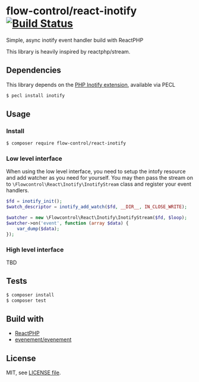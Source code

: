# flow-control/react-inotify [![Build Status](https://api.travis-ci.com/flow-control/react-inotify.svg?branch=master)](https://travis-ci.com/flow-control/react-inotify)

Simple, async inotify event handler build with ReactPHP

This library is heavily inspired by reactphp/stream.

## Dependencies

This library depends on the [PHP Inotify extension](https://pecl.php.net/package/inotify), available via PECL

```bash
$ pecl install inotify
```

## Usage

### Install

```bash
$ composer require flow-control/react-inotify
```

### Low level interface

When using the low level interface, you need to setup the intofy resource
and add watcher as you need for yourself. You may then pass the stream on to
`\Flowcontrol\React\Inotify\InotifyStream` class and register your event
handlers.

```php
$fd = inotify_init();
$watch_descriptor = inotify_add_watch($fd, __DIR__, IN_CLOSE_WRITE);

$watcher = new \Flowcontrol\React\Inotify\InotifyStream($fd, $loop);
$watcher->on('event', function (array $data) {
    var_dump($data);
});
```

### High level interface

TBD

## Tests

```bash
$ composer install
$ composer test
```

## Build with

- [ReactPHP](https://reactphp.org/)
- [evenement/evenement](https://github.com/igorw/evenement)

## License

MIT, see [LICENSE file](LICENSE).
